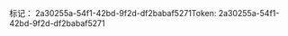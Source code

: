<span data-ttu-id="93b54-101">标记： 2a30255a-54f1-42bd-9f2d-df2babaf5271</span><span class="sxs-lookup"><span data-stu-id="93b54-101">Token: 2a30255a-54f1-42bd-9f2d-df2babaf5271</span></span>